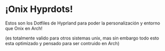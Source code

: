 
# ¡Onix Hyprdots!

Estos son los Dotfiles de Hyprland para poder la personalización y entorno que Onix en Arch!

(es totalmente valido para otros sistemas unix, mas sin embargo todo esto esta optimizado y pensado para ser contruido en Arch)

